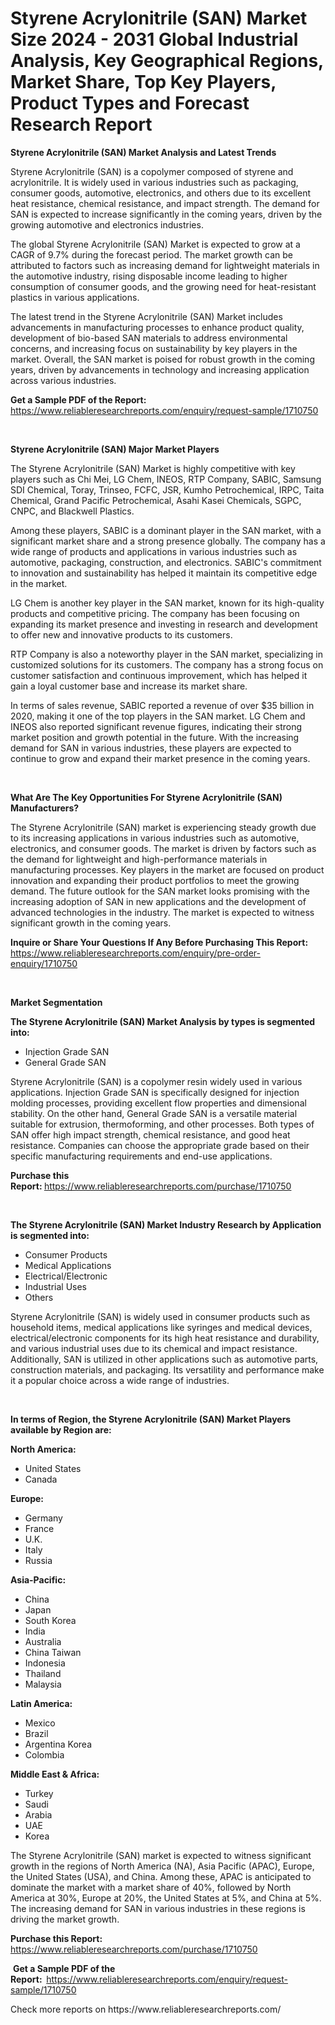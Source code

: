 <p><h1>Styrene Acrylonitrile (SAN) Market Size 2024 - 2031 Global Industrial Analysis, Key Geographical Regions, Market Share, Top Key Players, Product Types and Forecast Research Report</h1></p><p><strong>Styrene Acrylonitrile (SAN) Market Analysis and Latest Trends</strong></p>
<p><p>Styrene Acrylonitrile (SAN) is a copolymer composed of styrene and acrylonitrile. It is widely used in various industries such as packaging, consumer goods, automotive, electronics, and others due to its excellent heat resistance, chemical resistance, and impact strength. The demand for SAN is expected to increase significantly in the coming years, driven by the growing automotive and electronics industries.</p><p>The global Styrene Acrylonitrile (SAN) Market is expected to grow at a CAGR of 9.7% during the forecast period. The market growth can be attributed to factors such as increasing demand for lightweight materials in the automotive industry, rising disposable income leading to higher consumption of consumer goods, and the growing need for heat-resistant plastics in various applications.</p><p>The latest trend in the Styrene Acrylonitrile (SAN) Market includes advancements in manufacturing processes to enhance product quality, development of bio-based SAN materials to address environmental concerns, and increasing focus on sustainability by key players in the market. Overall, the SAN market is poised for robust growth in the coming years, driven by advancements in technology and increasing application across various industries.</p></p>
<p><strong>Get a Sample PDF of the Report:&nbsp;</strong> <a href="https://www.reliableresearchreports.com/enquiry/request-sample/1710750">https://www.reliableresearchreports.com/enquiry/request-sample/1710750</a></p>
<p>&nbsp;</p>
<p><strong>Styrene Acrylonitrile (SAN) Major Market Players</strong></p>
<p><p>The Styrene Acrylonitrile (SAN) Market is highly competitive with key players such as Chi Mei, LG Chem, INEOS, RTP Company, SABIC, Samsung SDI Chemical, Toray, Trinseo, FCFC, JSR, Kumho Petrochemical, IRPC, Taita Chemical, Grand Pacific Petrochemical, Asahi Kasei Chemicals, SGPC, CNPC, and Blackwell Plastics.</p><p>Among these players, SABIC is a dominant player in the SAN market, with a significant market share and a strong presence globally. The company has a wide range of products and applications in various industries such as automotive, packaging, construction, and electronics. SABIC's commitment to innovation and sustainability has helped it maintain its competitive edge in the market.</p><p>LG Chem is another key player in the SAN market, known for its high-quality products and competitive pricing. The company has been focusing on expanding its market presence and investing in research and development to offer new and innovative products to its customers.</p><p>RTP Company is also a noteworthy player in the SAN market, specializing in customized solutions for its customers. The company has a strong focus on customer satisfaction and continuous improvement, which has helped it gain a loyal customer base and increase its market share.</p><p>In terms of sales revenue, SABIC reported a revenue of over $35 billion in 2020, making it one of the top players in the SAN market. LG Chem and INEOS also reported significant revenue figures, indicating their strong market position and growth potential in the future. With the increasing demand for SAN in various industries, these players are expected to continue to grow and expand their market presence in the coming years.</p></p>
<p>&nbsp;</p>
<p><strong>What Are The Key Opportunities For Styrene Acrylonitrile (SAN) Manufacturers?</strong></p>
<p><p>The Styrene Acrylonitrile (SAN) market is experiencing steady growth due to its increasing applications in various industries such as automotive, electronics, and consumer goods. The market is driven by factors such as the demand for lightweight and high-performance materials in manufacturing processes. Key players in the market are focused on product innovation and expanding their product portfolios to meet the growing demand. The future outlook for the SAN market looks promising with the increasing adoption of SAN in new applications and the development of advanced technologies in the industry. The market is expected to witness significant growth in the coming years.</p></p>
<p><strong>Inquire or Share Your Questions If Any Before Purchasing This Report:</strong> <a href="https://www.reliableresearchreports.com/enquiry/pre-order-enquiry/1710750">https://www.reliableresearchreports.com/enquiry/pre-order-enquiry/1710750</a></p>
<p>&nbsp;</p>
<p><strong>Market Segmentation</strong></p>
<p><strong>The Styrene Acrylonitrile (SAN) Market Analysis by types is segmented into:</strong></p>
<p><ul><li>Injection Grade SAN</li><li>General Grade SAN</li></ul></p>
<p><p>Styrene Acrylonitrile (SAN) is a copolymer resin widely used in various applications. Injection Grade SAN is specifically designed for injection molding processes, providing excellent flow properties and dimensional stability. On the other hand, General Grade SAN is a versatile material suitable for extrusion, thermoforming, and other processes. Both types of SAN offer high impact strength, chemical resistance, and good heat resistance. Companies can choose the appropriate grade based on their specific manufacturing requirements and end-use applications.</p></p>
<p><strong>Purchase this Report:&nbsp;</strong><a href="https://www.reliableresearchreports.com/purchase/1710750">https://www.reliableresearchreports.com/purchase/1710750</a></p>
<p>&nbsp;</p>
<p><strong>The Styrene Acrylonitrile (SAN) Market Industry Research by Application is segmented into:</strong></p>
<p><ul><li>Consumer Products</li><li>Medical Applications</li><li>Electrical/Electronic</li><li>Industrial Uses</li><li>Others</li></ul></p>
<p><p>Styrene Acrylonitrile (SAN) is widely used in consumer products such as household items, medical applications like syringes and medical devices, electrical/electronic components for its high heat resistance and durability, and various industrial uses due to its chemical and impact resistance. Additionally, SAN is utilized in other applications such as automotive parts, construction materials, and packaging. Its versatility and performance make it a popular choice across a wide range of industries.</p></p>
<p>&nbsp;</p>
<p><strong>In terms of Region, the Styrene Acrylonitrile (SAN) Market Players available by Region are:</strong></p>
<p>
    <p> <strong> North America: </strong>
        <ul>
            <li>United States</li>
            <li>Canada</li>
        </ul>
        </p> 
    <p> <strong> Europe: </strong>
        <ul>
            <li>Germany</li>
            <li>France</li>
            <li>U.K.</li>
            <li>Italy</li>
            <li>Russia</li>
        </ul>
        </p> 
    <p> <strong> Asia-Pacific: </strong>
        <ul>
            <li>China</li>
            <li>Japan</li>
            <li>South Korea</li>
            <li>India</li>
            <li>Australia</li>
            <li>China Taiwan</li>
            <li>Indonesia</li>
            <li>Thailand</li>
            <li>Malaysia</li>
        </ul>
        </p> 
    <p> <strong> Latin America: </strong>
        <ul>
            <li>Mexico</li>
            <li>Brazil</li>
            <li>Argentina Korea</li>
            <li>Colombia</li>
        </ul>
        </p> 
    <p> <strong> Middle East & Africa: </strong>
        <ul>
            <li>Turkey</li>
            <li>Saudi</li>
            <li>Arabia</li>
            <li>UAE</li>
            <li>Korea</li>
        </ul>
    </p>
    </p>
<p><p>The Styrene Acrylonitrile (SAN) market is expected to witness significant growth in the regions of North America (NA), Asia Pacific (APAC), Europe, the United States (USA), and China. Among these, APAC is anticipated to dominate the market with a market share of 40%, followed by North America at 30%, Europe at 20%, the United States at 5%, and China at 5%. The increasing demand for SAN in various industries in these regions is driving the market growth.</p></p>
<p><strong>Purchase this Report: </strong><a href="https://www.reliableresearchreports.com/purchase/1710750">https://www.reliableresearchreports.com/purchase/1710750</a></p>
<p>&nbsp;<strong>Get a Sample PDF of the Report:&nbsp;&nbsp;</strong><a href="https://www.reliableresearchreports.com/enquiry/request-sample/1710750">https://www.reliableresearchreports.com/enquiry/request-sample/1710750</a></p>
<p><strong></strong></p>
<p>Check more reports on https://www.reliableresearchreports.com/</p>